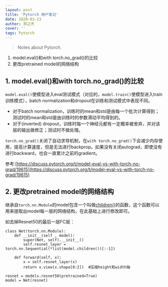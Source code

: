 ```yaml
---
layout: post
title: 'Pytorch 用户笔记'
date: 2020-03-23
author: 郑之杰
cover: ''
tags: Pytorch
---
```


> Notes about Pytorch.

1. model.eval()和with torch.no_grad()的比较
2. 更改pretrained model的网络结构

## 1. model.eval()和with torch.no_grad()的比较
```model.eval()```使模型进入eval测试模式（对应的，```model.train()```使模型进入train训练模式），batch normalization和dropout在训练和测试模式中表现不同。

- 对于batch normalization，训练时的mean和std是由每一个批次计算得到；测试时的mean和std是由训练时的参数滑动平均得到的。
- 对于(inverted) dropout，训练时每一个神经元都有一定概率被舍弃，并对该层的输出做修正；测试时不做处理。

```torch.no_grad()```关闭了自动求导机制，在```with torch.no_grad()```下会减少内存使用，提高计算速度，但是无法进行backprop。如果没有关闭autograd，即使没有进行backward，也会一直累计之前的gradient。

参考:[https://discuss.pytorch.org/t/model-eval-vs-with-torch-no-grad/19615](https://discuss.pytorch.org/t/model-eval-vs-with-torch-no-grad/19615)

## 2. 更改pretrained model的网络结构
继承自```torch.nn.Module```的model包含一个叫做[children()](http://s0pytorch0org.icopy.site/docs/stable/nn.html?highlight=children#torch.nn.Module.children)的函数，这个函数可以用来提取出model每一层的网络结构，在此基础上进行修改即可。

如去掉Resnet50的最后一层FC层：
```
class Net(torch.nn.Module):
    def __init__(self , model):
        super(Net, self).__init__()
        self.resnet_layer = torch.nn.Sequential(*list(model.children())[:-1])
    
    def forward(self, x):
        x = self.resnet_layer(x)
        return x.view(x.shape[0:2])  #压缩height和width轴
    
resnet = models.resnet50(pretrained=True)
model = Net(resnet)
```
